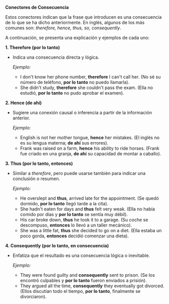 

**Conectores de Consecuencia**

Estos conectores indican que la frase que introducen es una consecuencia de lo que se ha dicho anteriormente. En inglés, algunos de los más comunes son: *therefore, hence, thus, so, consequently*.

A continuación, se presenta una explicación y ejemplos de cada uno:

**1. Therefore (por lo tanto)**

*   Indica una consecuencia directa y lógica.

    *Ejemplo:*

    *   I don't know her phone number, **therefore** I can't call her. (No sé su número de teléfono, **por lo tanto** no puedo llamarla).
    *   She didn't study, **therefore** she couldn't pass the exam. (Ella no estudió, **por lo tanto** no pudo aprobar el examen).

**2. Hence (de ahí)**

*   Sugiere una conexión causal o inferencia a partir de la información anterior.

    *Ejemplo:*

    *   English is not her mother tongue, **hence** her mistakes. (El inglés no es su lengua materna; **de ahí** sus errores).
    *   Frank was raised on a farm, **hence** his ability to ride horses. (Frank fue criado en una granja, **de ahí** su capacidad de montar a caballo).

**3. Thus (por lo tanto, entonces)**

*   Similar a *therefore*, pero puede usarse también para indicar una conclusión o resumen.

    *Ejemplo:*

    *   He overslept and **thus**, arrived late for the appointment. (Se quedó dormido, **por lo tanto** llegó tarde a la cita).
    *   She hadn't eaten for days and **thus** felt very weak. (Ella no había comido por días y **por lo tanto** se sentía muy débil).
    *   His car broke down, **thus** he took it to a garage. (Su coche se descompuso, **entonces** lo llevó a un taller mecánico).
    *   She was a little fat, **thus** she decided to go on a diet. (Ella estaba un poco gorda, **entonces** decidió comenzar una dieta).

**4. Consequently (por lo tanto, en consecuencia)**

*   Enfatiza que el resultado es una consecuencia lógica o inevitable.

    *Ejemplo:*

    *   They were found guilty and **consequently** sent to prison. (Se los encontró culpables y **por lo tanto** fueron enviados a prisión).
    *   They argued all the time, **consequently** they eventually got divorced. (Ellos discutían todo el tiempo, **por lo tanto**, finalmente se divorciaron).
